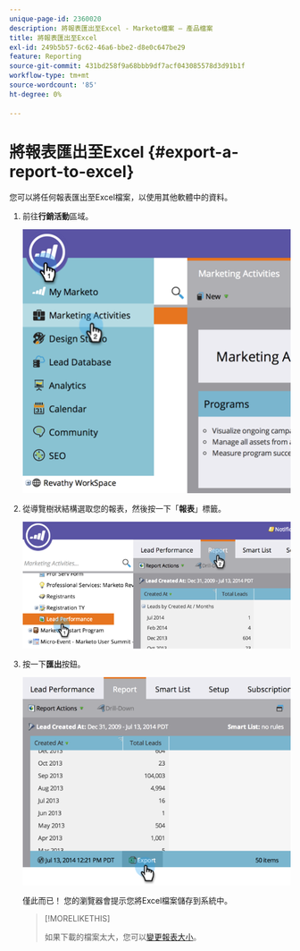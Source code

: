 ```yaml
---
unique-page-id: 2360020
description: 將報表匯出至Excel - Marketo檔案 — 產品檔案
title: 將報表匯出至Excel
exl-id: 249b5b57-6c62-46a6-bbe2-d8e0c647be29
feature: Reporting
source-git-commit: 431bd258f9a68bbb9df7acf043085578d3d91b1f
workflow-type: tm+mt
source-wordcount: '85'
ht-degree: 0%

---
```


# 將報表匯出至Excel {#export-a-report-to-excel}

您可以將任何報表匯出至Excel檔案，以使用其他軟體中的資料。

1. 前往&#x200B;**行銷活動**&#x200B;區域。

   ![](assets/image2014-9-16-13-3a11-3a14.png)

1. 從導覽樹狀結構選取您的報表，然後按一下「**報表**」標籤。

   ![](assets/image2014-9-16-13-3a11-3a18.png)

1. 按一下&#x200B;**匯出**&#x200B;按鈕。

   ![](assets/image2014-9-16-13-3a11-3a21.png)

   僅此而已！ 您的瀏覽器會提示您將Excel檔案儲存到系統中。

   >[!MORELIKETHIS]
   >
   >如果下載的檔案太大，您可以[變更報表大小](/help/marketo/product-docs/reporting/basic-reporting/editing-reports/configure-report-size.md)。
